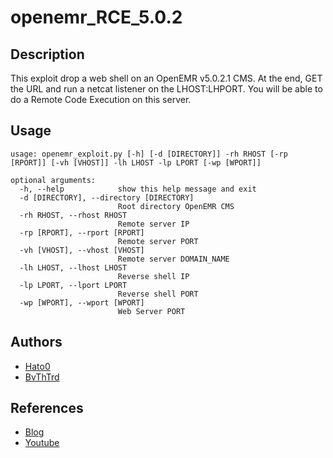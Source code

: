 # openemr_RCE_5.0.2
## Description
This exploit drop a web shell on an OpenEMR v5.0.2.1 CMS. At the end, GET the URL and run a netcat listener on the LHOST:LHPORT. You will be able to do a Remote
Code Execution on this server.

## Usage
```
usage: openemr_exploit.py [-h] [-d [DIRECTORY]] -rh RHOST [-rp [RPORT]] [-vh [VHOST]] -lh LHOST -lp LPORT [-wp [WPORT]]

optional arguments:
  -h, --help            show this help message and exit
  -d [DIRECTORY], --directory [DIRECTORY]
                        Root directory OpenEMR CMS
  -rh RHOST, --rhost RHOST
                        Remote server IP
  -rp [RPORT], --rport [RPORT]
                        Remote server PORT
  -vh [VHOST], --vhost [VHOST]
                        Remote server DOMAIN_NAME
  -lh LHOST, --lhost LHOST
                        Reverse shell IP
  -lp LPORT, --lport LPORT
                        Reverse shell PORT
  -wp [WPORT], --wport [WPORT]
                        Web Server PORT
```                        

## Authors
+ [Hato0](https://github.com/Hato0)
+ [BvThTrd](https://github.com/BvThTrd)

## References

+ [Blog](https://blog.sonarsource.com/openemr-5-0-2-1-command-injection-vulnerability?utm_medium=cpc&utm_source=twitter&utm_campaign=openemr&utm_term=security&utm_content=tofu)
+ [Youtube](https://www.youtube.com/watch?v=H8VWNwWgYJo&feature=emb_logo)
